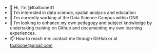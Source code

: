 - 👋 Hi, I’m @tbalbone31
- 👀 I’m interested in data science, spatial analysis and education
- 🌱 I’m currently working at the Data Science Campus within ONS
- 💞️ I’m looking to enhance my own pedagogy and subject knowledge by undertaking training on Github and documenting my own learning experiences.
- 📫 How to reach me: contact me through GitHub or at tbalbone@gmail.com

<!---
tbalbone31/tbalbone31 is a ✨ special ✨ repository because its `README.md` (this file) appears on your GitHub profile.
You can click the Preview link to take a look at your changes.
--->
